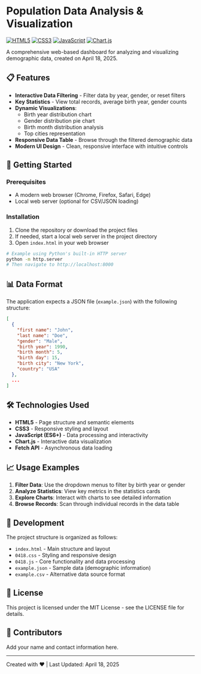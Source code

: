 # Population Data Analysis & Visualization

[![HTML5](https://img.shields.io/badge/html5-%23E34F26.svg?style=for-the-badge&logo=html5&logoColor=white)](https://developer.mozilla.org/en-US/docs/Web/HTML)
[![CSS3](https://img.shields.io/badge/css3-%231572B6.svg?style=for-the-badge&logo=css3&logoColor=white)](https://developer.mozilla.org/en-US/docs/Web/CSS)
[![JavaScript](https://img.shields.io/badge/javascript-%23323330.svg?style=for-the-badge&logo=javascript&logoColor=%23F7DF1E)](https://developer.mozilla.org/en-US/docs/Web/JavaScript)
[![Chart.js](https://img.shields.io/badge/chart.js-F5788D.svg?style=for-the-badge&logo=chart.js&logoColor=white)](https://www.chartjs.org/)

A comprehensive web-based dashboard for analyzing and visualizing demographic data, created on April 18, 2025.

## 📋 Features

- **Interactive Data Filtering** - Filter data by year, gender, or reset filters
- **Key Statistics** - View total records, average birth year, gender counts
- **Dynamic Visualizations**:
  - Birth year distribution chart
  - Gender distribution pie chart
  - Birth month distribution analysis
  - Top cities representation
- **Responsive Data Table** - Browse through the filtered demographic data
- **Modern UI Design** - Clean, responsive interface with intuitive controls

## 🚀 Getting Started

### Prerequisites

- A modern web browser (Chrome, Firefox, Safari, Edge)
- Local web server (optional for CSV/JSON loading)

### Installation

1. Clone the repository or download the project files
2. If needed, start a local web server in the project directory
3. Open `index.html` in your web browser

```bash
# Example using Python's built-in HTTP server
python -m http.server
# Then navigate to http://localhost:8000
```

## 📊 Data Format

The application expects a JSON file (`example.json`) with the following structure:

```json
[
  {
    "first name": "John",
    "last name": "Doe",
    "gender": "Male",
    "birth year": 1990,
    "birth month": 5,
    "birth day": 15,
    "birth city": "New York",
    "country": "USA"
  },
  ...
]
```

## 🛠️ Technologies Used

- **HTML5** - Page structure and semantic elements
- **CSS3** - Responsive styling and layout
- **JavaScript (ES6+)** - Data processing and interactivity
- **Chart.js** - Interactive data visualization
- **Fetch API** - Asynchronous data loading

## 📈 Usage Examples

1. **Filter Data**: Use the dropdown menus to filter by birth year or gender
2. **Analyze Statistics**: View key metrics in the statistics cards
3. **Explore Charts**: Interact with charts to see detailed information
4. **Browse Records**: Scan through individual records in the data table

## 🔄 Development

The project structure is organized as follows:

- `index.html` - Main structure and layout
- `0418.css` - Styling and responsive design
- `0418.js` - Core functionality and data processing
- `example.json` - Sample data (demographic information)
- `example.csv` - Alternative data source format

## 📄 License

This project is licensed under the MIT License - see the LICENSE file for details.

## 👥 Contributors

Add your name and contact information here.

---

Created with ❤️ | Last Updated: April 18, 2025
